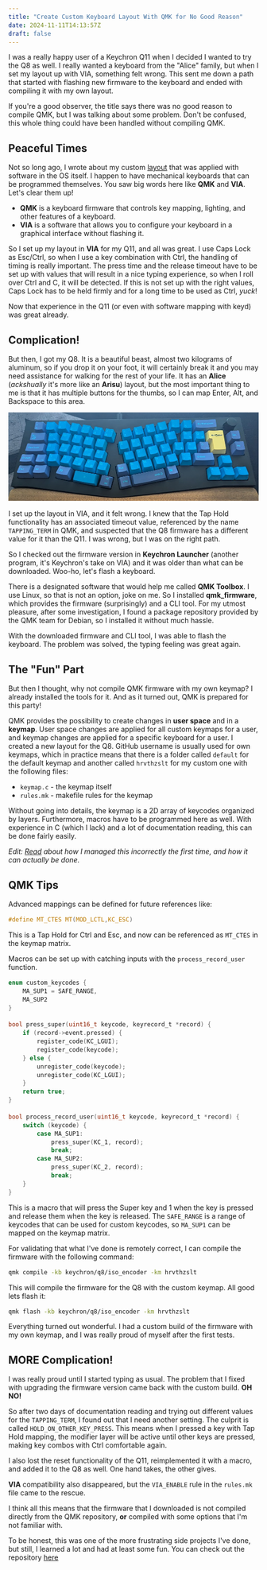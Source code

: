 ```yaml
---
title: "Create Custom Keyboard Layout With QMK for No Good Reason"
date: 2024-11-11T14:13:57Z
draft: false
---
```


I was a really happy user of a Keychron Q11 when I decided I wanted to try the Q8 as well. I really wanted a keyboard from the "Alice" family, but when I set my layout up with VIA, something felt wrong. This sent me down a path that started with flashing new firmware to the keyboard and ended with compiling it with my own layout.

<!--more-->

If you're a good observer, the title says there was no good reason to compile QMK, but I was talking about some problem. Don't be confused, this whole thing could have been handled without compiling QMK.

## Peaceful Times

Not so long ago, I wrote about my custom [layout](/posts/making-a-better-keyboard-layout) that was applied with software in the OS itself. I happen to have mechanical keyboards that can be programmed themselves. You saw big words here like **QMK** and **VIA**. Let's clear them up!

- **QMK** is a keyboard firmware that controls key mapping, lighting, and other features of a keyboard.
- **VIA** is a software that allows you to configure your keyboard in a graphical interface without flashing it.

So I set up my layout in **VIA** for my Q11, and all was great. I use Caps Lock as Esc/Ctrl, so when I use a key combination with Ctrl, the handling of timing is really important. The press time and the release timeout have to be set up with values that will result in a nice typing experience, so when I roll over Ctrl and C, it will be detected. If this is not set up with the right values, Caps Lock has to be held firmly and for a long time to be used as Ctrl, _yuck_!

Now that experience in the Q11 (or even with software mapping with keyd) was great already.

## Complication!

But then, I got my Q8. It is a beautiful beast, almost two kilograms of aluminum, so if you drop it on your foot, it will certainly break it and you may need assistance for walking for the rest of your life. It has an **Alice** (_ackshually_ it's more like an **Arisu**) layout, but the most important thing to me is that it has multiple buttons for the thumbs, so I can map Enter, Alt, and Backspace to this area.

![Q8](q8.png)

I set up the layout in VIA, and it felt wrong. I knew that the Tap Hold functionality has an associated timeout value, referenced by the name `TAPPING_TERM` in QMK, and suspected that the Q8 firmware has a different value for it than the Q11. I was wrong, but I was on the right path.

So I checked out the firmware version in **Keychron Launcher** (another program, it's Keychron's take on VIA) and it was older than what can be downloaded. Woo-ho, let's flash a keyboard.

There is a designated software that would help me called **QMK Toolbox**. I use Linux, so that is not an option, joke on me. So I installed **qmk_firmware**, which provides the firmware (surprisingly) and a CLI tool. For my utmost pleasure, after some investigation, I found a package repository provided by the QMK team for Debian, so I installed it without much hassle.

With the downloaded firmware and CLI tool, I was able to flash the keyboard. The problem was solved, the typing feeling was great again.

## The "Fun" Part

But then I thought, why not compile QMK firmware with my own keymap? I already installed the tools for it. And as it turned out, QMK is prepared for this party!

QMK provides the possibility to create changes in **user space** and in a **keymap**. User space changes are applied for all custom keymaps for a user, and keymap changes are applied for a specific keyboard for a user. I created a new layout for the Q8. GitHub username is usually used for own keymaps, which in practice means that there is a folder called `default` for the default keymap and another called `hrvthzslt` for my custom one with the following files:

- `keymap.c` - the keymap itself
- `rules.mk` - makefile rules for the keymap

Without going into details, the keymap is a 2D array of keycodes organized by layers. Furthermore, macros have to be programmed here as well. With experience in C (which I lack) and a lot of documentation reading, this can be done fairly easily.

_Edit: [Read](/posts/qmk-userspaces-and-a-silly-man/) about how I managed this incorrectly the first time, and how it can actually be done._

## QMK Tips

Advanced mappings can be defined for future references like:

```c
#define MT_CTES MT(MOD_LCTL,KC_ESC)
```

This is a Tap Hold for Ctrl and Esc, and now can be referenced as `MT_CTES` in the keymap matrix.

Macros can be set up with catching inputs with the `process_record_user` function.

```c
enum custom_keycodes {
    MA_SUP1 = SAFE_RANGE,
    MA_SUP2
}

bool press_super(uint16_t keycode, keyrecord_t *record) {
    if (record->event.pressed) {
        register_code(KC_LGUI);
        register_code(keycode);
    } else {
        unregister_code(keycode);
        unregister_code(KC_LGUI);
    }
    return true;
}

bool process_record_user(uint16_t keycode, keyrecord_t *record) {
    switch (keycode) {
        case MA_SUP1:
            press_super(KC_1, record);
            break;
        case MA_SUP2:
            press_super(KC_2, record);
            break;
    }
}
```

This is a macro that will press the Super key and 1 when the key is pressed and release them when the key is released. The `SAFE_RANGE` is a range of keycodes that can be used for custom keycodes, so `MA_SUP1` can be mapped on the keymap matrix.

For validating that what I've done is remotely correct, I can compile the firmware with the following command:

```bash
qmk compile -kb keychron/q8/iso_encoder -km hrvthzslt
```

This will compile the firmware for the Q8 with the custom keymap. All good lets flash it:

```bash
qmk flash -kb keychron/q8/iso_encoder -km hrvthzslt
```

Everything turned out wonderful. I had a custom build of the firmware with my own keymap, and I was really proud of myself after the first tests.

## MORE Complication!

I was really proud until I started typing as usual. The problem that I fixed with upgrading the firmware version came back with the custom build. **OH NO!**

So after two days of documentation reading and trying out different values for the `TAPPING_TERM`, I found out that I need another setting. The culprit is called `HOLD_ON_OTHER_KEY_PRESS`. This means when I pressed a key with Tap Hold mapping, the modifier layer will be active until other keys are pressed, making key combos with Ctrl comfortable again.

I also lost the reset functionality of the Q11, reimplemented it with a macro, and added it to the Q8 as well. One hand takes, the other gives.

**VIA** compatibility also disappeared, but the `VIA_ENABLE` rule in the `rules.mk` file came to the rescue.

I think all this means that the firmware that I downloaded is not compiled directly from the QMK repository, **or** compiled with some options that I'm not familiar with.

To be honest, this was one of the more frustrating side projects I've done, but still, I learned a lot and had at least some fun. You can check out the repository [here](https://github.com/hrvthzslt/qmk-layouts)
